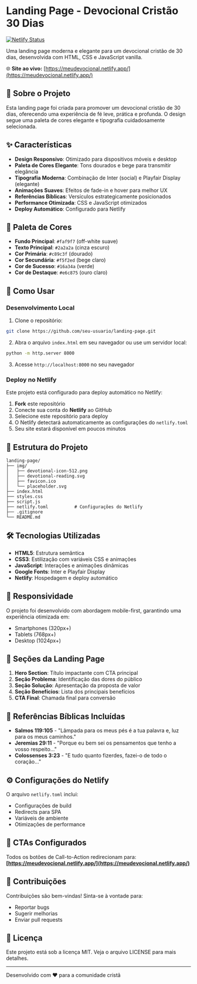 # Landing Page - Devocional Cristão 30 Dias

[![Netlify Status](https://api.netlify.com/api/v1/badges/your-site-id/deploy-status)](https://app.netlify.com/sites/meudevocional/deploys)

Uma landing page moderna e elegante para um devocional cristão de 30 dias, desenvolvida com HTML, CSS e JavaScript vanilla.

🌐 **Site ao vivo:** [https://meudevocional.netlify.app/](https://meudevocional.netlify.app/)

## 🎯 Sobre o Projeto

Esta landing page foi criada para promover um devocional cristão de 30 dias, oferecendo uma experiência de fé leve, prática e profunda. O design segue uma paleta de cores elegante e tipografia cuidadosamente selecionada.

## ✨ Características

- **Design Responsivo**: Otimizado para dispositivos móveis e desktop
- **Paleta de Cores Elegante**: Tons dourados e bege para transmitir elegância
- **Tipografia Moderna**: Combinação de Inter (social) e Playfair Display (elegante)
- **Animações Suaves**: Efeitos de fade-in e hover para melhor UX
- **Referências Bíblicas**: Versículos estrategicamente posicionados
- **Performance Otimizada**: CSS e JavaScript otimizados
- **Deploy Automático**: Configurado para Netlify

## 🎨 Paleta de Cores

- **Fundo Principal**: `#faf9f7` (off-white suave)
- **Texto Principal**: `#2a2a2a` (cinza escuro)
- **Cor Primária**: `#c89c3f` (dourado)
- **Cor Secundária**: `#f5f2ed` (bege claro)
- **Cor de Sucesso**: `#16a34a` (verde)
- **Cor de Destaque**: `#e6c875` (ouro claro)

## 🚀 Como Usar

### Desenvolvimento Local

1. Clone o repositório:
```bash
git clone https://github.com/seu-usuario/landing-page.git
```

2. Abra o arquivo `index.html` em seu navegador ou use um servidor local:
```bash
python -m http.server 8000
```

3. Acesse `http://localhost:8000` no seu navegador

### Deploy no Netlify

Este projeto está configurado para deploy automático no Netlify:

1. **Fork** este repositório
2. Conecte sua conta do **Netlify** ao GitHub
3. Selecione este repositório para deploy
4. O Netlify detectará automaticamente as configurações do `netlify.toml`
5. Seu site estará disponível em poucos minutos

## 📁 Estrutura do Projeto

```
landing-page/
├── img/
│   ├── devotional-icon-512.png
│   ├── devotional-reading.svg
│   ├── favicon.ico
│   └── placeholder.svg
├── index.html
├── styles.css
├── script.js
├── netlify.toml          # Configurações do Netlify
├── .gitignore
└── README.md
```

## 🛠️ Tecnologias Utilizadas

- **HTML5**: Estrutura semântica
- **CSS3**: Estilização com variáveis CSS e animações
- **JavaScript**: Interações e animações dinâmicas
- **Google Fonts**: Inter e Playfair Display
- **Netlify**: Hospedagem e deploy automático

## 📱 Responsividade

O projeto foi desenvolvido com abordagem mobile-first, garantindo uma experiência otimizada em:
- Smartphones (320px+)
- Tablets (768px+)
- Desktop (1024px+)

## 🎯 Seções da Landing Page

1. **Hero Section**: Título impactante com CTA principal
2. **Seção Problema**: Identificação das dores do público
3. **Seção Solução**: Apresentação da proposta de valor
4. **Seção Benefícios**: Lista dos principais benefícios
5. **CTA Final**: Chamada final para conversão

## 📖 Referências Bíblicas Incluídas

- **Salmos 119:105** - "Lâmpada para os meus pés é a tua palavra e, luz para os meus caminhos."
- **Jeremias 29:11** - "Porque eu bem sei os pensamentos que tenho a vosso respeito..."
- **Colossenses 3:23** - "E tudo quanto fizerdes, fazei-o de todo o coração..."

## ⚙️ Configurações do Netlify

O arquivo `netlify.toml` inclui:
- Configurações de build
- Redirects para SPA
- Variáveis de ambiente
- Otimizações de performance

## 🔗 CTAs Configurados

Todos os botões de Call-to-Action redirecionam para:
**[https://meudevocional.netlify.app/](https://meudevocional.netlify.app/)**

## 🤝 Contribuições

Contribuições são bem-vindas! Sinta-se à vontade para:
- Reportar bugs
- Sugerir melhorias
- Enviar pull requests

## 📄 Licença

Este projeto está sob a licença MIT. Veja o arquivo LICENSE para mais detalhes.

---

Desenvolvido com ❤️ para a comunidade cristã